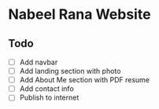 # Nabeel Rana Website

## Todo

- [ ] Add navbar
- [ ] Add landing section with photo
- [ ] Add About Me section with PDF resume
- [ ] Add contact info
- [ ] Publish to internet